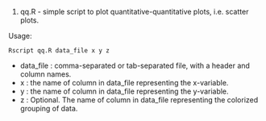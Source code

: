 
1. qq.R - simple script to plot quantitative-quantitative plots, i.e. scatter plots.

Usage:
```
Rscript qq.R data_file x y z
```

- data_file : comma-separated or tab-separated file, with a header and column names.
- x : the name of column in data_file representing the x-variable.
- y : the name of column in data_file representing the y-variable.
- z : Optional. The name of column in data_file representing the colorized grouping of data.
